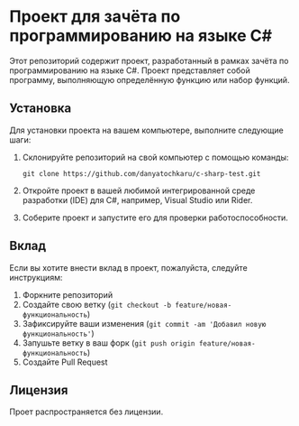 # Проект для зачёта по программированию на языке C#

Этот репозиторий содержит проект, разработанный в рамках зачёта по программированию на языке C#. Проект представляет собой программу, выполняющую определённую функцию или набор функций.

## Установка

Для установки проекта на вашем компьютере, выполните следующие шаги:

1. Склонируйте репозиторий на свой компьютер с помощью команды:

   ```
   git clone https://github.com/danyatochkaru/c-sharp-test.git
   ```

2. Откройте проект в вашей любимой интегрированной среде разработки (IDE) для C#, например, Visual Studio или Rider.

3. Соберите проект и запустите его для проверки работоспособности.

## Вклад

Если вы хотите внести вклад в проект, пожалуйста, следуйте инструкциям:

1. Форкните репозиторий
2. Создайте свою ветку (`git checkout -b feature/новая-функциональность`)
3. Зафиксируйте ваши изменения (`git commit -am 'Добавил новую функциональность'`)
4. Запушьте ветку в ваш форк (`git push origin feature/новая-функциональность`)
5. Создайте Pull Request

## Лицензия

Проет распространяется без лицензии.

